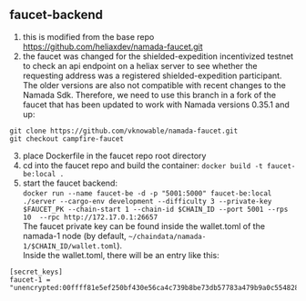 ## faucet-backend

1. this is modified from the base repo https://github.com/heliaxdev/namada-faucet.git
2. the faucet was changed for the shielded-expedition incentivized testnet to check an api endpoint on a heliax server to see whether the requesting address was a registered shielded-expedition participant. The older versions are also not compatible with recent changes to the Namada Sdk. Therefore, we need to use this branch in a fork of the faucet that has been updated to work with Namada versions 0.35.1 and up:  
```
git clone https://github.com/vknowable/namada-faucet.git
git checkout campfire-faucet
```
3. place Dockerfile in the faucet repo root directory
4. cd into the faucet repo and build the container: `docker build -t faucet-be:local .`
5. start the faucet backend:  
`docker run --name faucet-be -d -p "5001:5000" faucet-be:local ./server --cargo-env development --difficulty 3 --private-key $FAUCET_PK --chain-start 1 --chain-id $CHAIN_ID --port 5001 --rps 10  --rpc http://172.17.0.1:26657`  
The faucet private key can be found inside the wallet.toml of the namada-1 node (by default, `~/chaindata/namada-1/$CHAIN_ID/wallet.toml`).  
Inside the wallet.toml, there will be an entry like this:  
```
[secret_keys]
faucet-1 = "unencrypted:00ffff81e5ef250bf430e56ca4c739b8be73db57783a479b9a0c554828e0da1af5"
```
